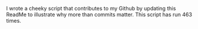 I wrote a cheeky script that contributes to my Github by updating this ReadMe to illustrate why more than commits matter. This script has run 463 times.